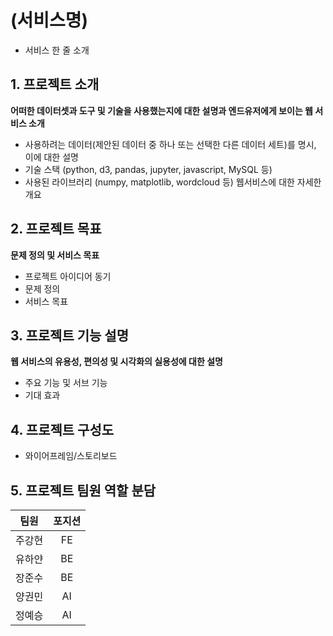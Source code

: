 # (서비스명)
- 서비스 한 줄 소개

## 1. 프로젝트 소개
**어떠한 데이터셋과 도구 및 기술을 사용했는지에 대한 설명과 엔드유저에게 보이는 웹 서비스 소개**
- 사용하려는 데이터(제안된 데이터 중 하나 또는 선택한 다른 데이터 세트)를 명시, 이에 대한 설명
- 기술 스택 (python, d3, pandas, jupyter, javascript, MySQL 등)
- 사용된 라이브러리 (numpy, matplotlib, wordcloud 등)
웹서비스에 대한 자세한 개요

## 2. 프로젝트 목표
**문제 정의 및 서비스 목표**
- 프로젝트 아이디어 동기
- 문제 정의
- 서비스 목표

## 3. 프로젝트 기능 설명
**웹 서비스의 유용성, 편의성 및 시각화의 실용성에 대한 설명**
- 주요 기능 및 서브 기능
- 기대 효과

## 4. 프로젝트 구성도
- 와이어프레임/스토리보드

## 5. 프로젝트 팀원 역할 분담
| 팀원 | 포지션 |
|:----------:|:----------:|
|주강현|FE|
|유하얀|BE|
|장준수|BE|
|양권민|AI|
|정예승|AI|
